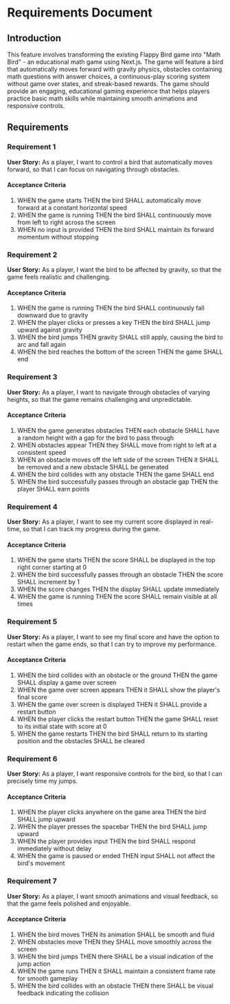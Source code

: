 # Requirements Document

## Introduction

This feature involves transforming the existing Flappy Bird game into "Math Bird" - an educational math game using Next.js. The game will feature a bird that automatically moves forward with gravity physics, obstacles containing math questions with answer choices, a continuous-play scoring system without game over states, and streak-based rewards. The game should provide an engaging, educational gaming experience that helps players practice basic math skills while maintaining smooth animations and responsive controls.

## Requirements

### Requirement 1

**User Story:** As a player, I want to control a bird that automatically moves forward, so that I can focus on navigating through obstacles.

#### Acceptance Criteria

1. WHEN the game starts THEN the bird SHALL automatically move forward at a constant horizontal speed
2. WHEN the game is running THEN the bird SHALL continuously move from left to right across the screen
3. WHEN no input is provided THEN the bird SHALL maintain its forward momentum without stopping

### Requirement 2

**User Story:** As a player, I want the bird to be affected by gravity, so that the game feels realistic and challenging.

#### Acceptance Criteria

1. WHEN the game is running THEN the bird SHALL continuously fall downward due to gravity
2. WHEN the player clicks or presses a key THEN the bird SHALL jump upward against gravity
3. WHEN the bird jumps THEN gravity SHALL still apply, causing the bird to arc and fall again
4. WHEN the bird reaches the bottom of the screen THEN the game SHALL end

### Requirement 3

**User Story:** As a player, I want to navigate through obstacles of varying heights, so that the game remains challenging and unpredictable.

#### Acceptance Criteria

1. WHEN the game generates obstacles THEN each obstacle SHALL have a random height with a gap for the bird to pass through
2. WHEN obstacles appear THEN they SHALL move from right to left at a consistent speed
3. WHEN an obstacle moves off the left side of the screen THEN it SHALL be removed and a new obstacle SHALL be generated
4. WHEN the bird collides with any obstacle THEN the game SHALL end
5. WHEN the bird successfully passes through an obstacle gap THEN the player SHALL earn points

### Requirement 4

**User Story:** As a player, I want to see my current score displayed in real-time, so that I can track my progress during the game.

#### Acceptance Criteria

1. WHEN the game starts THEN the score SHALL be displayed in the top right corner starting at 0
2. WHEN the bird successfully passes through an obstacle THEN the score SHALL increment by 1
3. WHEN the score changes THEN the display SHALL update immediately
4. WHEN the game is running THEN the score SHALL remain visible at all times

### Requirement 5

**User Story:** As a player, I want to see my final score and have the option to restart when the game ends, so that I can try to improve my performance.

#### Acceptance Criteria

1. WHEN the bird collides with an obstacle or the ground THEN the game SHALL display a game over screen
2. WHEN the game over screen appears THEN it SHALL show the player's final score
3. WHEN the game over screen is displayed THEN it SHALL provide a restart button
4. WHEN the player clicks the restart button THEN the game SHALL reset to its initial state with score at 0
5. WHEN the game restarts THEN the bird SHALL return to its starting position and the obstacles SHALL be cleared

### Requirement 6

**User Story:** As a player, I want responsive controls for the bird, so that I can precisely time my jumps.

#### Acceptance Criteria

1. WHEN the player clicks anywhere on the game area THEN the bird SHALL jump upward
2. WHEN the player presses the spacebar THEN the bird SHALL jump upward
3. WHEN the player provides input THEN the bird SHALL respond immediately without delay
4. WHEN the game is paused or ended THEN input SHALL not affect the bird's movement

### Requirement 7

**User Story:** As a player, I want smooth animations and visual feedback, so that the game feels polished and enjoyable.

#### Acceptance Criteria

1. WHEN the bird moves THEN its animation SHALL be smooth and fluid
2. WHEN obstacles move THEN they SHALL move smoothly across the screen
3. WHEN the bird jumps THEN there SHALL be a visual indication of the jump action
4. WHEN the game runs THEN it SHALL maintain a consistent frame rate for smooth gameplay
5. WHEN the bird collides with an obstacle THEN there SHALL be visual feedback indicating the collision